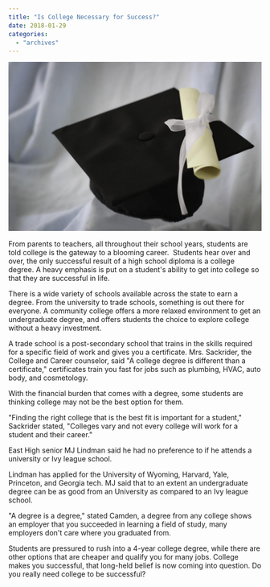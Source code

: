 ```yaml
---
title: "Is College Necessary for Success?"
date: 2018-01-29
categories: 
  - "archives"
---
```


![](images/MaxPixel.freegreatpicture.com-Scroll-Graduation-Cap-Student-University-2148715.jpg)

From parents to teachers, all throughout their school years, students are told college is the gateway to a blooming career.  Students hear over and over, the only successful result of a high school diploma is a college degree. A heavy emphasis is put on a student's ability to get into college so that they are successful in life. 

There is a wide variety of schools available across the state to earn a degree. From the university to trade schools, something is out there for everyone. A community college offers a more relaxed environment to get an undergraduate degree, and offers students the choice to explore college without a heavy investment. 

A trade school is a post-secondary school that trains in the skills required for a specific field of work and gives you a certificate. Mrs. Sackrider, the College and Career counselor, said "A college degree is different than a certificate," certificates train you fast for jobs such as plumbing, HVAC, auto body, and cosmetology.  

With the financial burden that comes with a degree, some students are thinking college may not be the best option for them.  

"Finding the right college that is the best fit is important for a student," Sackrider stated, "Colleges vary and not every college will work for a student and their career." 

East High senior MJ Lindman said he had no preference to if he attends a university or Ivy league school. 

Lindman has applied for the University of Wyoming, Harvard, Yale, Princeton, and Georgia tech. MJ said that to an extent an undergraduate degree can be as good from an University as compared to an Ivy league school. 

"A degree is a degree," stated Camden, a degree from any college shows an employer that you succeeded in learning a field of study, many employers don't care where you graduated from. 

Students are pressured to rush into a 4-year college degree, while there are other options that are cheaper and qualify you for many jobs. College makes you successful, that long-held belief is now coming into question. Do you really need college to be successful?
